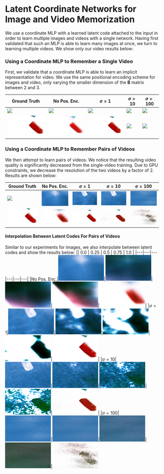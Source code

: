 # Latent Coordinate Networks for Image and Video Memorization

We use a coordinate MLP with a learned latent code attached to the input in order to learn multiple images and videos with a single network. Having first validated that such an MLP is able to learn many images at once, we turn to learning multiple videos. We show only our video results below:

### Using a Coordinate MLP to Remember a Single Video
First, we validate that a coordinate MLP is able to learn an implicit representation for video. We use the same positional encoding scheme for images and video, only varying the smaller dimension of the $\mathbf{B}$ matrix between 2 and 3. 

| Ground Truth | No Pos. Enc. | $\sigma = 1$ | $\sigma = 10$ | $\sigma = 100$ |
|---|---|---|---|---|
|<img src="https://github.com/oliveraw/542-final-project/blob/master/results/videoMLP/water/gt.gif" width="150">|<img src="https://github.com/oliveraw/542-final-project/blob/master/results/videoMLP/water/3000/none/videoMLP_Test_3000.gif" width="150">|<img src="https://github.com/oliveraw/542-final-project/blob/master/results/videoMLP/water/3000/gauss1.0/videoMLP_Test_3000.gif" width="150">|<img src="https://github.com/oliveraw/542-final-project/blob/master/results/videoMLP/water/3000/gauss10.0/videoMLP_Test_3000.gif" width="150">|<img src="https://github.com/oliveraw/542-final-project/blob/master/results/videoMLP/water/3000/gauss100.0/videoMLP_Test_3000.gif" width="150">|
|<img src="https://github.com/oliveraw/542-final-project/blob/master/results/videoMLP/jelly/gt.gif" width="150">|<img src="https://github.com/oliveraw/542-final-project/blob/master/results/videoMLP/jelly/3000/none/videoMLP_Test_3000.gif" width="150">|<img src="https://github.com/oliveraw/542-final-project/blob/master/results/videoMLP/jelly/3000/gauss1.0/videoMLP_Test_3000.gif" width="150">|<img src="https://github.com/oliveraw/542-final-project/blob/master/results/videoMLP/jelly/3000/gauss10.0/videoMLP_Test_3000.gif" width="150">|<img src="https://github.com/oliveraw/542-final-project/blob/master/results/videoMLP/jelly/3000/gauss100.0/videoMLP_Test_3000.gif" width="150">|

### Using a Coordinate MLP to Remember Pairs of Videos
We then attempt to learn pairs of videos. We notice that the resulting video quality is significantly decreased from the single-video training. Due to GPU constraints, we decrease the resolution of the two videos by a factor of 2. Results are shown below:

| Ground Truth | No Pos. Enc. | $\sigma = 1$ | $\sigma = 10$ | $\sigma = 100$ |
|---|---|---|---|---|
|<img src="https://github.com/oliveraw/542-final-project/blob/master/results/videoMLP/water/gt.gif" width="150">|<img src="https://github.com/oliveraw/542-final-project/blob/master/results/videoMLP/water-jelly-9000iters/9000/none/videos/water.gif" width="150">|<img src="https://github.com/oliveraw/542-final-project/blob/master/results/videoMLP/water-jelly-9000iters/9000/gauss1.0/videos/water.gif" width="150">|<img src="https://github.com/oliveraw/542-final-project/blob/master/results/videoMLP/water-jelly-9000iters/9000/gauss10.0/videos/water.gif" width="150">|<img src="https://github.com/oliveraw/542-final-project/blob/master/results/videoMLP/water-jelly-9000iters/9000/gauss100.0/videos/water.gif" width="150">|
|<img src="https://github.com/oliveraw/542-final-project/blob/master/results/videoMLP/jelly/gt.gif" width="150">|<img src="https://github.com/oliveraw/542-final-project/blob/master/results/videoMLP/water-jelly-9000iters/9000/none/videos/jelly.gif" width="150">|<img src="https://github.com/oliveraw/542-final-project/blob/master/results/videoMLP/water-jelly-9000iters/9000/gauss1.0/videos/jelly.gif" width="150">|<img src="https://github.com/oliveraw/542-final-project/blob/master/results/videoMLP/water-jelly-9000iters/9000/gauss10.0/videos/jelly.gif" width="150">|<img src="https://github.com/oliveraw/542-final-project/blob/master/results/videoMLP/water-jelly-9000iters/9000/gauss100.0/videos/jelly.gif" width="150">|

#### Interpolation Between Latent Codes For Pairs of Videos
Similar to our experiments for images, we also interpolate between latent codes and show the results below:
|| 0.0 | 0.25 | 0.5 | 0.75 | 1.0 |
|---|---|---|---|---|---|
|No Pos. Enc.|<img src="https://github.com/oliveraw/542-final-project/blob/master/results/videoMLP/water-jelly-9000iters/interpolations/none/0.0.gif" width="150">|<img src="https://github.com/oliveraw/542-final-project/blob/master/results/videoMLP/water-jelly-9000iters/interpolations/none/0.25.gif" width="150">|<img src="https://github.com/oliveraw/542-final-project/blob/master/results/videoMLP/water-jelly-9000iters/interpolations/none/0.5.gif" width="150">|<img src="https://github.com/oliveraw/542-final-project/blob/master/results/videoMLP/water-jelly-9000iters/interpolations/none/0.75.gif" width="150">|<img src="https://github.com/oliveraw/542-final-project/blob/master/results/videoMLP/water-jelly-9000iters/interpolations/none/1.0.gif" width="150">|
|$\sigma = 1$|<img src="https://github.com/oliveraw/542-final-project/blob/master/results/videoMLP/water-jelly-9000iters/interpolations/gauss1.0/0.0.gif" width="150">|<img src="https://github.com/oliveraw/542-final-project/blob/master/results/videoMLP/water-jelly-9000iters/interpolations/gauss1.0/0.25.gif" width="150">|<img src="https://github.com/oliveraw/542-final-project/blob/master/results/videoMLP/water-jelly-9000iters/interpolations/gauss1.0/0.5.gif" width="150">|<img src="https://github.com/oliveraw/542-final-project/blob/master/results/videoMLP/water-jelly-9000iters/interpolations/gauss1.0/0.75.gif" width="150">|<img src="https://github.com/oliveraw/542-final-project/blob/master/results/videoMLP/water-jelly-9000iters/interpolations/gauss1.0/1.0.gif" width="150">|
|$\sigma = 10$|<img src="https://github.com/oliveraw/542-final-project/blob/master/results/videoMLP/water-jelly-9000iters/interpolations/gauss10.0/0.0.gif" width="150">|<img src="https://github.com/oliveraw/542-final-project/blob/master/results/videoMLP/water-jelly-9000iters/interpolations/gauss10.0/0.25.gif" width="150">|<img src="https://github.com/oliveraw/542-final-project/blob/master/results/videoMLP/water-jelly-9000iters/interpolations/gauss10.0/0.5.gif" width="150">|<img src="https://github.com/oliveraw/542-final-project/blob/master/results/videoMLP/water-jelly-9000iters/interpolations/gauss10.0/0.75.gif" width="150">|<img src="https://github.com/oliveraw/542-final-project/blob/master/results/videoMLP/water-jelly-9000iters/interpolations/gauss10.0/1.0.gif" width="150">|
|$\sigma = 100$|<img src="https://github.com/oliveraw/542-final-project/blob/master/results/videoMLP/water-jelly-9000iters/interpolations/gauss100.0/0.0.gif" width="150">|<img src="https://github.com/oliveraw/542-final-project/blob/master/results/videoMLP/water-jelly-9000iters/interpolations/gauss100.0/0.25.gif" width="150">|<img src="https://github.com/oliveraw/542-final-project/blob/master/results/videoMLP/water-jelly-9000iters/interpolations/gauss100.0/0.5.gif" width="150">|<img src="https://github.com/oliveraw/542-final-project/blob/master/results/videoMLP/water-jelly-9000iters/interpolations/gauss100.0/0.75.gif" width="150">|<img src="https://github.com/oliveraw/542-final-project/blob/master/results/videoMLP/water-jelly-9000iters/interpolations/gauss100.0/1.0.gif" width="150">

